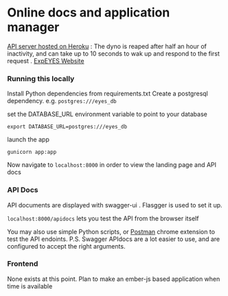 # Online docs and application manager

[API server hosted on Heroku](https://eyes-online.herokuapp.com/) : The dyno is reaped after half an hour of inactivity, and can take up to 10 seconds to wak up and respond to the first request .
[ExpEYES Website](http://expeyes.in)

### Running this locally

Install Python dependencies from requirements.txt
Create a postgresql dependency. e.g. `postgres:///eyes_db`

set the DATABASE_URL environment variable to point to your database

`export DATABASE_URL=postgres:///eyes_db`

launch the app 

`gunicorn app:app`

Now navigate to `localhost:8000` in order to view the landing page and API docs

### API Docs

API documents are displayed with swagger-ui . Flasgger is used to set it up.

`localhost:8000/apidocs` lets you test the API from the browser itself

You may also use simple Python scripts, or [Postman](https://chrome.google.com/webstore/detail/postman/fhbjgbiflinjbdggehcddcbncdddomop?hl=en) chrome extension to test the API endoints. P.S. Swagger APIdocs are a lot easier to use, and are configured to accept the right arguments.


### Frontend

None exists at this point. Plan to make an ember-js based application when time is available



